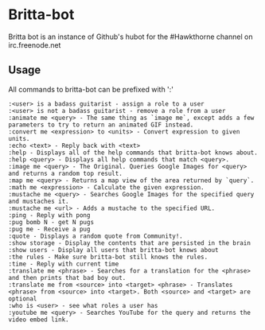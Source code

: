 # Britta-bot

Britta bot is an instance of Github's hubot for the #Hawkthorne channel on irc.freenode.net

## Usage

All commands to britta-bot can be prefixed with ':'

	:<user> is a badass guitarist - assign a role to a user
	:<user> is not a badass guitarist - remove a role from a user
	:animate me <query> - The same thing as `image me`, except adds a few parameters to try to return an animated GIF instead.
	:convert me <expression> to <units> - Convert expression to given units.
	:echo <text> - Reply back with <text>
	:help - Displays all of the help commands that britta-bot knows about.
	:help <query> - Displays all help commands that match <query>.
	:image me <query> - The Original. Queries Google Images for <query> and returns a random top result.
	:map me <query> - Returns a map view of the area returned by `query`.
	:math me <expression> - Calculate the given expression.
	:mustache me <query> - Searches Google Images for the specified query and mustaches it.
	:mustache me <url> - Adds a mustache to the specified URL.
	:ping - Reply with pong
	:pug bomb N - get N pugs
	:pug me - Receive a pug
	:quote - Displays a random quote from Community!.
	:show storage - Display the contents that are persisted in the brain
	:show users - Display all users that britta-bot knows about
	:the rules - Make sure britta-bot still knows the rules.
	:time - Reply with current time
	:translate me <phrase> - Searches for a translation for the <phrase> and then prints that bad boy out.
	:translate me from <source> into <target> <phrase> - Translates <phrase> from <source> into <target>. Both <source> and <target> are optional
	:who is <user> - see what roles a user has
	:youtube me <query> - Searches YouTube for the query and returns the video embed link.